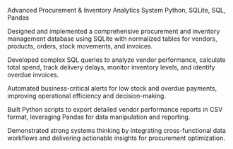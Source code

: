 Advanced Procurement & Inventory Analytics System
Python, SQLite, SQL, Pandas

Designed and implemented a comprehensive procurement and inventory management database using SQLite with normalized tables for vendors, products, orders, stock movements, and invoices.

Developed complex SQL queries to analyze vendor performance, calculate total spend, track delivery delays, monitor inventory levels, and identify overdue invoices.

Automated business-critical alerts for low stock and overdue payments, improving operational efficiency and decision-making.

Built Python scripts to export detailed vendor performance reports in CSV format, leveraging Pandas for data manipulation and reporting.

Demonstrated strong systems thinking by integrating cross-functional data workflows and delivering actionable insights for procurement optimization.
